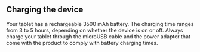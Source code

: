 ## Charging the device

Your tablet has a rechargeable 3500 mAh battery. The charging time ranges from 3 to 5 hours, depending on whether the device is on or off. Always charge your tablet through the microUSB cable and the power adapter that come with the product to comply with battery charging times.
